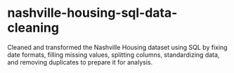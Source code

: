# nashville-housing-sql-data-cleaning
Cleaned and transformed the Nashville Housing dataset using SQL by fixing date formats, filling missing values, splitting columns, standardizing data, and removing duplicates to prepare it for analysis.
